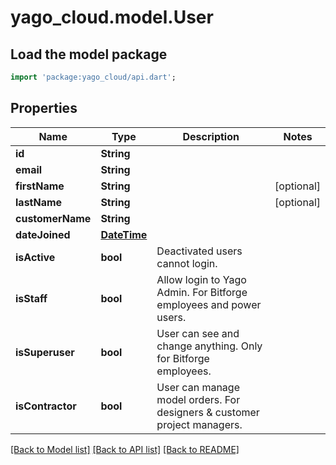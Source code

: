 # yago_cloud.model.User

## Load the model package
```dart
import 'package:yago_cloud/api.dart';
```

## Properties
Name | Type | Description | Notes
------------ | ------------- | ------------- | -------------
**id** | **String** |  | 
**email** | **String** |  | 
**firstName** | **String** |  | [optional] 
**lastName** | **String** |  | [optional] 
**customerName** | **String** |  | 
**dateJoined** | [**DateTime**](DateTime.md) |  | 
**isActive** | **bool** | Deactivated users cannot login. | 
**isStaff** | **bool** | Allow login to Yago Admin. For Bitforge employees and power users. | 
**isSuperuser** | **bool** | User can see and change anything. Only for Bitforge employees. | 
**isContractor** | **bool** | User can manage model orders. For designers & customer project managers. | 

[[Back to Model list]](../README.md#documentation-for-models) [[Back to API list]](../README.md#documentation-for-api-endpoints) [[Back to README]](../README.md)


